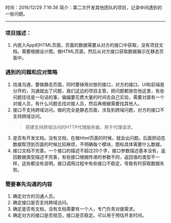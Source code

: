 时间：2016/12/29 7:16:36
简介：第二次开发其他团队的项目，记录中间遇到的一些问题。
************************

### 项目描述：
1. 内嵌入App的HTML页面，页面的数据需要从对方的接口中获取，没有项目文档，需要根据设计图，做HTML页面，然后从对方接口获取数据展示在静态页面中。

### 遇到的问题和应对策略  
1. 找谁沟通，要做静态页面，同时要掉用对放的接口，对方的接口、UI和前端是分开的，沟通就出了问题，我们这边的项目主管，把问题都放在他这里，有些问题往往是一句话的事，偏偏要花费大量的时间去自己实验，需要对面有一个对接人员，有什么问题去找对接人员，然后再根据需要找其他人。
1. 接口不支持跨域访问。做的完全是静态页面，涉及到跨域问题，对方的接口不支持跨域访问。
 	> 搭建支持跨域访问的HTTP代理服务器，用于代理请求。
3. 是否有开发文档。没有文档，在做Html页面的时候，就会出问题。后面把动态数据帮顶到页面的时候比较麻烦，不明确每个模块，图标具体需要什么数据。
3. 接口文档不完善。一个接口的描述不超过20个字，接口参数描述基本没有，返回数据类型描述不完善，有些接口根据传递的参数不同，返回值的类型不一样，这些都没有说明。接口调用过程中有些接口不稳定，导致有时获取数据失败。


### 需要事先沟通的内容
1. 确定对方的沟通人员。
1. 确定接口是否支持跨域访问。
2. 确定是否有文档，没有文档需要有一个人，专门负责对接需求。
2. 确定对方的接口是否规范，接口是否稳定。可以用于预估开发时间。
 